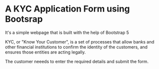 # A KYC Application Form using Bootsrap

It's a simple webpage that is built with the help of Bootstrap 5

KYC, or "Know Your Customer", is a set of processes that allow banks and other financial institutions to confirm the identity of the customers, and ensures those entities are acting legally.

The customer neeeds to enter the required details and submit the form.
